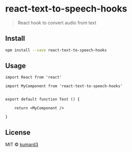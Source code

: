 # react-text-to-speech-hooks

> React hook to convert audio from text 

<!-- [![NPM](https://img.shields.io/npm/v/react-text-to-speech-hooks.svg)](https://www.npmjs.com/package/react-text-to-speech-hooks) [![JavaScript Style Guide](https://img.shields.io/badge/code_style-standard-brightgreen.svg)](https://standardjs.com) -->

## Install

```bash
npm install --save react-text-to-speech-hooks
```

## Usage

```tsx
import React from 'react'

import MyComponent from 'react-text-to-speech-hooks'


export default function Test () {
  
    return <MyComponent />
 
}
```

## License

MIT © [kumard3](https://github.com/kumard3)
